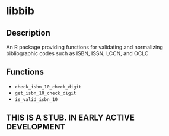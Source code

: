 # libbib

## Description
An R package providing functions for validating and normalizing
bibliographic codes such as ISBN, ISSN, LCCN, and OCLC

## Functions
- `check_isbn_10_check_digit`
- `get_isbn_10_check_digit`
- `is_valid_isbn_10`



## THIS IS A STUB. IN EARLY ACTIVE DEVELOPMENT
